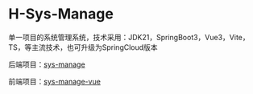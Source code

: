 # H-Sys-Manage
单一项目的系统管理系统，技术采用：JDK21，SpringBoot3，Vue3，Vite，TS，等主流技术，也可升级为SpringCloud版本

后端项目：[sys-manage](sys-manage/README.md)

前端项目：[sys-manage-vue](sys-manage-vue/README.md)
